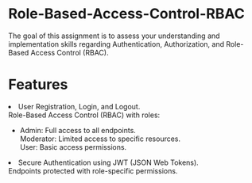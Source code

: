 # Role-Based-Access-Control-RBAC
The goal of this assignment is to assess your understanding and implementation skills regarding Authentication, Authorization, and Role-Based Access Control (RBAC).

# Features <br>
<li>User Registration, Login, and Logout.<br>
Role-Based Access Control (RBAC) with roles:</li>
<ul><li>Admin: Full access to all endpoints.<br>
Moderator: Limited access to specific resources.<br>
User: Basic access permissions.</li></ul>
<li>Secure Authentication using JWT (JSON Web Tokens). <br>
Endpoints protected with role-specific permissions.</li>
